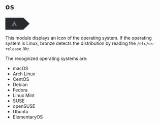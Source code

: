 # `os`
![](os.png)

This module displays an icon of the operating system. If the operating system is Linux, bronze detects the distribution by reading the `/etc/os-release` file.

The recognized operating systems are:
* macOS
* Arch Linux
* CentOS
* Debian
* Fedora
* Linux Mint
* SUSE
* openSUSE
* Ubuntu
* ElementaryOS
